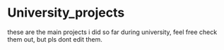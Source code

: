 # University_projects



these are the main projects i did so far during university, feel free check them out, but pls dont edit them.
